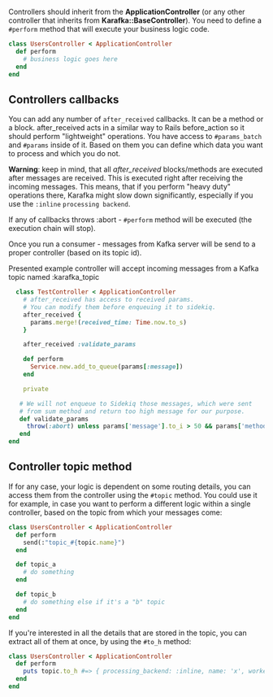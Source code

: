 Controllers should inherit from the **ApplicationController** (or any other controller that inherits from **Karafka::BaseController**). You need to define a ```#perform``` method that will execute your business logic code.

```ruby
class UsersController < ApplicationController
  def perform
    # business logic goes here
  end
end
```

## Controllers callbacks

You can add any number of ```after_received``` callbacks. It can be a method or a block.
after_received acts in a similar way to Rails before_action so it should perform "lightweight" operations. You have access to ```#params_batch``` and ```#params``` inside of it. Based on them you can define which data you want to process and which you do not.

**Warning**: keep in mind, that all *after_received* blocks/methods are executed after messages are received. This is executed right after receiving the incoming messages. This means, that if you perform "heavy duty" operations there, Karafka might slow down significantly, especially if you use the ```:inline``` ```processing backend```.

If any of callbacks throws :abort - ```#perform``` method will be executed (the execution chain will stop).

Once you run a consumer - messages from Kafka server will be send to a proper controller (based on its topic id).

Presented example controller will accept incoming messages from a Kafka topic named :karafka_topic

```ruby
  class TestController < ApplicationController
    # after_received has access to received params.
    # You can modify them before enqueuing it to sidekiq.
    after_received {
      params.merge!(received_time: Time.now.to_s)
    }

    after_received :validate_params

    def perform
      Service.new.add_to_queue(params[:message])
    end

    private

   # We will not enqueue to Sidekiq those messages, which were sent
   # from sum method and return too high message for our purpose.
   def validate_params
     throw(:abort) unless params['message'].to_i > 50 && params['method'] != 'sum'
   end
end
```
## Controller topic method

If for any case, your logic is dependent on some routing details, you can access them from the controller using the ```#topic``` method. You could use it for example, in case you want to perform a different logic within a single controller, based on the topic from which your messages come:

```ruby
class UsersController < ApplicationController
  def perform
    send(:"topic_#{topic.name}")
  end

  def topic_a
    # do something
  end

  def topic_b
    # do something else if it's a "b" topic
  end
end
```

If you're interested in all the details that are stored in the topic, you can extract all of them at once, by using the ```#to_h``` method:

```ruby
class UsersController < ApplicationController
  def perform
    puts topic.to_h #=> { processing_backend: :inline, name: 'x', worker: nil, ... }
  end
end
```
